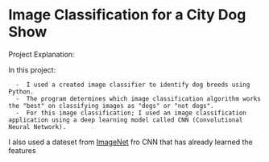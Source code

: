 # Image Classification for a City Dog Show
 
 Project Explanation: 
  
 In this project:
 
      -  I used a created image classifier to identify dog breeds using Python.
      -  The program determines which image classification algorithm works the "best" on classifying images as "dogs" or "not dogs".
      -  For this image classification; I used an image classification application using a deep learning model called CNN (Convolutional Neural Network).
 
 
I also used a dateset from [ImageNet](https://image-net.org/) fro CNN that has already learned the features
 
      
      
          




    
